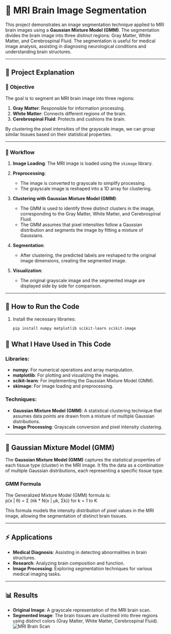 # 🧠 MRI Brain Image Segmentation

This project demonstrates an image segmentation technique applied to MRI brain images using a **Gaussian Mixture Model (GMM)**. The segmentation divides the brain image into three distinct regions: Gray Matter, White Matter, and Cerebrospinal Fluid. The segmentation is useful for medical image analysis, assisting in diagnosing neurological conditions and understanding brain structures.

---
## 📝 Project Explanation

### 🎯 Objective
The goal is to segment an MRI brain image into three regions:
1. **Gray Matter**: Responsible for information processing.
2. **White Matter**: Connects different regions of the brain.
3. **Cerebrospinal Fluid**: Protects and cushions the brain.

By clustering the pixel intensities of the grayscale image, we can group similar tissues based on their statistical properties.

---

### 📂 Workflow
1. **Image Loading**:
   The MRI image is loaded using the `skimage` library.

2. **Preprocessing**:
   - The image is converted to grayscale to simplify processing.
   - The grayscale image is reshaped into a 1D array for clustering.

3. **Clustering with Gaussian Mixture Model (GMM)**:
   - The GMM is used to identify three distinct clusters in the image, corresponding to the Gray Matter, White Matter, and Cerebrospinal Fluid.
   - The GMM assumes that pixel intensities follow a Gaussian distribution and segments the image by fitting a mixture of Gaussians.

4. **Segmentation**:
   - After clustering, the predicted labels are reshaped to the original image dimensions, creating the segmented image.

5. **Visualization**:
   - The original grayscale image and the segmented image are displayed side by side for comparison.

---

## 🚀 How to Run the Code

1. Install the necessary libraries:
   ```bash
   pip install numpy matplotlib scikit-learn scikit-image

## 🔧 What I Have Used in This Code

### Libraries:
- **numpy**: For numerical operations and array manipulation.
- **matplotlib**: For plotting and visualizing the images.
- **scikit-learn**: For implementing the Gaussian Mixture Model (GMM).
- **skimage**: For image loading and preprocessing.

### Techniques:
- **Gaussian Mixture Model (GMM)**: A statistical clustering technique that assumes data points are drawn from a mixture of multiple Gaussian distributions.
- **Image Processing**: Grayscale conversion and pixel intensity clustering.

---

## 🧬 Gaussian Mixture Model (GMM)

The **Gaussian Mixture Model (GMM)** captures the statistical properties of each tissue type (cluster) in the MRI image. It fits the data as a combination of multiple Gaussian distributions, each representing a specific tissue type.

### GMM Formula

The Generalized Mixture Model (GMM) formula is:
<br>
p(x | θ) = Σ (πk * N(x | μk, Σk)) for k = 1 to K

This formula models the intensity distribution of pixel values in the MRI image, allowing the segmentation of distinct brain tissues.

---

## ⚡ Applications

- **Medical Diagnosis**: Assisting in detecting abnormalities in brain structures.
- **Research**: Analyzing brain composition and function.
- **Image Processing**: Exploring segmentation techniques for various medical imaging tasks.

---
## 📊 Results

- **Original Image**: A grayscale representation of the MRI brain scan.
- **Segmented Image**: The brain tissues are clustered into three regions using distinct colors (Gray Matter, White Matter, Cerebrospinal Fluid).
 ![MRI Brain Scan](MRI_Brain_GE_Healthcare.png "MRI Brain Image")

